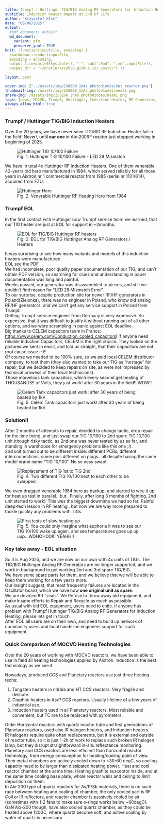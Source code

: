```yaml
---
title: Trumpf / Huttinger TIG/BIG Analog RF Generators for Induction Heating
subtitle: Induction Heater Repair at End Of Life 
author: "Krzysztof Kłos"
date: "06/08/2025"
output:
  #pdf_document: default
  md_document:
    variant: gfm
    preserve_yaml: TRUE
knit: (function(inputFile, encoding) {
  rmarkdown::render(inputFile, 
  encoding = encoding, 
  output_file=paste0(Sys.Date(), "-", sub(".Rmd", ".md",inputFile)), 
  output_dir = "~/photin/krzyklo.github.io/_posts/") })
  
layout: post

cover-img: ["../assets/img/250208_InAs_photodiodes/hot_reactor.png"]
thumbnail-img: /assets/img/250208_InAs_photodiodes/mesa1.png
share-img: /assets/img/250208_InAs_photodiodes/mesa1.png
tags: [news, MOCVD, Trumpf, Huttinger, Induction Heater, RF Generator, TIG 10/100]
always_allow_html: true
---
```


### Trumpf / Huttinger TIG/BIG Induction Heaters

Over the 20 years, we have never seen TIG/BIG RF Induction Heater fail
in the field! Never!, until **our one** in Aix-200RF reactor just
stopped working in beginning of 2025.

<figure>

<img src="{{site.url}}/assets/img/250806_Huttinger/LED28_Mismatch.png" alt="Huttinger TIG 10/100 Failure"/>

<figcaption>
Fig. 1. Huttinger TIG 10/100 Failure - LED 28 Mismatch
</figcaption>
</figure>

We have in total 4x Huttinger RF Induction Heaters. One of them
venerable 42-years old hero manufactured in 1984, which served reliably
for all those years in Aixtron nr 1 commercial reactor from 1985 (serial
nr 1101/814), acquired from FZU.

<figure>

<img src="{{site.url}}/assets/img/250806_Huttinger/venerable_one.png" alt="Huttinger Hero"/>

<figcaption>
Fig. 2. Venerable Huttinger RF Heating Hero from 1984
</figcaption>
</figure>

### Trumpf EOL

In the first contact with Huttinger now Trumpf service team we learned,
that our TIG heater are just at EOL for support in ~2months.

<figure>
<img src="{{site.url}}/assets/img/250806_Huttinger/EOL.png" alt="EOL for TIG/BIG Huttinger RF heaters"/>
<figcaption>
Fig. 3. EOL for TIG/BIG Huttinger Analog RF Generators / Heaters
</figcaption>
</figure>

It was surprising to see how many variants and models of this induction
heaters were manufactured.  
[EOL see the
PDF](/assets/img/250806_Huttinger/2023_12_Customer-Letter_End-of-Service-Life_BIG_TIG_Analog.pdf)  
We had incomplete, poor quality paper documentation of our TIG, and
can’t obtain PDF version, so searching for clues and understanding in
paper documentation was long and painful.  
Weeks passed, our generator was disassembled to pieces, and still we
couldn’t find reason for “LED 28 Mismatch Error”.  
To our surprise, despite production site for newer RF/HF generators in
Poland(Zielonka), there was no engineer in Poland, who know old analog
RF/HF generators, and we can’t get any service support in Poland from
Trumpf.  
Getting Trumpf service engineer from Germany is very expensive. So
expensive, that it was difficult to justify it without running out of
all other options, and we were scrambling in panic against EOL
deadline.  
Big thanks to CELEM capacitors team in France:
<https://www.celem.com/Conduction_cooled_capacitors>! If anyone need
reliable Induction Capacitors, CELEM is the right choice. They looked on
the pictures we sent in email, and told us straight, that their
capacitors are not root cause issue :-)!!  
Of course we needed to be 100% sure, so we paid local CELEM distributor
company, to test them (they also wanted to take our TIG as “hostage” for
repair, but we decided to keep repairs on site, as were not impressed by
technical prowess of their local technicians).  
Those marvelous tank capacitors, which every second get beating of
THOUSANDS!! of Volts, they just work! after 30 years in the field!!
WOW!!

<figure>
<img src="{{site.url}}/assets/img/250806_Huttinger/Celem_capacitors.png" alt="Celem Tank capacitors just work! after 30 years of being beated by 1kV"/>
<figcaption>
Fig. 5. Celem Tank capacitors just work! after 30 years of being beated
by 1kV
</figcaption>
</figure>

### Solution!!

After 2 months of attempts to repair, decided to change tactic, drop
repair for the time being, and just swap our TIG 10/100 to 2nd spare TIG
10/100 unit (though risky tactic, as 2nd one was never tested by us so
far, and standing in warehouse for emergency problems like this one
;/).  
2nd unit turned out to be different inside: different PCBs, different
interconnections, some pins different on plugs.. all despite having the
same model brand name “TIG 10/100”. No so easy swap!!  
<figure>
<img src="{{site.url}}/assets/img/250806_Huttinger/old_and_replacement_TIG.jpeg" alt="Replacement of TIG 1st to TIG 2nd"/>
<figcaption>
Fig. 4. Two different TIG 10/100 next to each other to be swapped.
</figcaption>
</figure>
We even dragged venerable 1984 hero as backup, and started to wire it up
for heat up test in parallel.. but..  
Finally, after long 3 months of fighting, 2nd unit started to work!!
This was the biggest downtime we had so far.  
Painful deep-tech lesson in RF heating.. but now we are way more
prepared to tackle quickly any problems with TIGs.  
<figure>
<img src="{{site.url}}/assets/img/250806_Huttinger/front.jpeg" alt="First tests of slow heating up"/>
<figcaption>
Fig. 5. You could only imagine what euphoria it was to see our TIG
10/100 wake up again, and see temperatures goes up up uup.. WOHOHOO!!!
YEAHH!!
</figcaption>
</figure>

### Key take away - EOL situation

So it is Aug 2025, and we are now on our own with 4x units of TIGs. The
TIG/BIG Huttinger Analog RF Generators are no longer supported, and we
work in background to get working 2nd and 3rd spare TIG/BIG.  
We have some spare parts for them, and we believe that we will be able
to keep them working for a few years more.  
Our insight suggest, that most frequently failures are located in the
Oscillator board, which we have now **one original unit as spare**.  
We are devoted 6R “zeals”. We Refuse to throw away old equipment, and
make insane efforts to Repair and Recycle as much as possible.  
As usual with old EOL equipment, users need to unite. If anyone has
problem with Trumpf Huttinger TIG/BIG Analog RF Generators for Induction
Heating, please lets get in touch.  
After EOL all users are on their own, and need to build up network of
community users and local hands-on engineers support for such equipment.

### Quick Comparison of MOCVD Heating Technologies

Over the 20 years of working with MOCVD reactors, we have been able to
use in field all heating technologies applied by Aixtron. Induction is
the best technology as we see it.

Nowadays, produced CCS and Planetary reactors use just three heating
techs:

1.  Tungsten heaters in nitride and HT CCS reactors. Very fragile and
    delicate.  
2.  Graphite heaters in As/P CCS reactors. Usually lifetime of a few
    years of industrial use.  
3.  Induction heaters used in all Planetary reactors. Most reliable and
    convenient, but TC are to be replaced with pyrometers.

Older Horizontal reactors with quartz reactor tube and first generations
of Planetary reactors, used also IR halogen heaters, and Induction
heaters.  
IR halogens require quite often replacements, but it is external and
outside of reactor tube, so it is just 1-2h of work to replace such
broken IR halogen lamp, but they disrupt straightforward in-situ
reflectance monitoring.  
Planetary and CCS reactors are less efficient than horizontal reactor
technology, from energy consumption for heating/cooling point of view.
Their metal chambers are actively cooled down to ~30-60 degC, so cooling
capacity need to be larger than dissipated heating power. Heat and cool
reactor chamber at the same time. Heating graphite susceptor inside, and
at the same time cooling base plate, whole reactor walls and ceiling to
limit deposition on them.  
In Aix-200 type of quartz reactors for As/P/Sb materials, there is no
such race between heating and cooling of chamber, the only cooled part
is RF Coil or IR reflectors, and reactor chamber is passively cooled by
air (sometimes with 1-2 fans to make sure o-rings works below
~60degC).  
GaN Aix-200 though, have also cooled quartz chamber, as they could be
heated above 1200C, where quartz become soft, and active cooling by
water of quartz is necessary.

